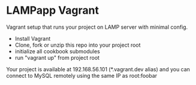 LAMPapp Vagrant
===============

Vagrant setup that runs your project on LAMP server with minimal config.

  - Install Vagrant
  - Clone, fork or unzip this repo into your project root
  - initialize all cookbook submodules
  - run "vagrant up" from project root

Your project is available at 192.168.56.101 (*.vagrant.dev alias) and 
you can connect to MySQL remotely using the same IP as root:foobar
